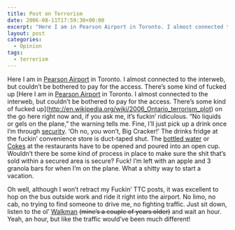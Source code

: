 ```yaml
---
title: Post on Terrorism
date: 2006-08-11T17:59:30+00:00
excerpt: "Here I am in Pearson Airport in Toronto. I almost connected to the interweb, but couldn't be bothered to pay for the"
layout: post
categories:
  - Opinion
tags:
  - terrorism
---
```

Here I am in [Pearson Airport](http://www.gtaa.com/) in Toronto. I almost connected to the interweb, but couldn&#8217;t be bothered to pay for the access. There&#8217;s some kind of fucked up [Here I am in [Pearson Airport](http://www.gtaa.com/) in Toronto. I almost connected to the interweb, but couldn&#8217;t be bothered to pay for the access. There&#8217;s some kind of fucked up](http://en.wikipedia.org/wiki/2006_Ontario_terrorism_plot) on the go here right now and, if you ask me, it&#8217;s fuckin&#8217; ridiculous. &#8220;No liquids or gels on the plane,&#8221; the warning tells me. Fine, I&#8217;ll just pick up a drink once I&#8217;m through [security](http://www.catsa-acsta.gc.ca/). &#8216;Oh no, you won&#8217;t, Big Cracker!&#8217; The drinks fridge at the fuckin&#8217; convenience store is duct-taped shut. The [bottled water](http://www.finewaters.com/Bottled_Water/Canada/Montclair.asp) or [Cokes](http://www.coca-cola.com/) at the restaurants have to be opened and poured into an open cup. Wouldn&#8217;t there be some kind of process in place to make sure the shit that&#8217;s sold within a secured area is secure? Fuck! I&#8217;m left with an apple and 3 granola bars for when I&#8217;m on the plane. What a shitty way to start a vacation.

Oh well, although I won&#8217;t retract my Fuckin&#8217; TTC posts, it was excellent to hop on the bus outside work and ride it right into the airport. No limo, no cab, no trying to find someone to drive me, no fighting traffic. Just sit down, listen to the ol&#8217; [Walkman](http://en.wikipedia.org/wiki/MiniDisc) <del>(mine&#8217;s a couple of years older)</del> and wait an hour. Yeah, an hour, but like the traffic would&#8217;ve been much different!
